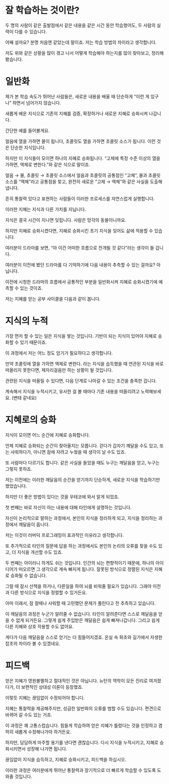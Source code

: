 # 잘 학습하는 것이란?

두 명의 사람이 같은 출발점에서 같은 내용을 같은 시간 동안 학습했어도, 두 사람의 실력이 다를 수 있습니다.

어째 설까요? 분명 처음엔 같았는데 말이죠. 저는 학습 방법의 차이라고 생각합니다.

저도 위와 같은 상황을 많이 겪고 나서 어떻게 학습해야 하는지를 많이 찾아보고, 정리해봤습니다.

# 일반화

제가 본 학습 속도가 뛰어난 사람들은, 새로운 내용을 배울 때 단순하게 “이런 게 있구나” 하면서 넘어가지 않습니다.

새롭게 배운 지식으로 기존의 지혜를 검증, 확장하거나 새로운 지혜로 승화시켜 나갑니다.

간단한 예를 들어볼게요.

얼음에 열을 가하면 물이 됩니다, 초콜릿도 열을 가하면 초콜릿 소스가 됩니다. 이런 것은 단순한 지식입니다.

하지만 이 지식들이 모이면 하나의 지혜로 승화됩니다.
“고체에 특정 수준 이상의 열을 가하면, 액체로 변한다.”와 같은 식으로 말이죠.

얼음 → 물, 초콜릿 → 초콜릿 소스에서 얼음과 초콜릿의 공통점인 “고체”, 물과 초콜릿 소스를 “액체”라고 공통점을 찾고, 완전히 새로운 “고체 → 액체”와 같은 사실을 도출해냅니다.

흔히 통찰력 있다고 표현하는 사람들이 이러한 프로세스를 자연스럽게 실행합니다.

이러한 지혜는 지식과 다른 가치를 지닙니다.

지식은 결국 시간이 지나면 잊힙니다. 사람은 망각의 동물이니까요.

하지만 지혜로 승화시켰다면, 지혜로 승화시킨 초기 지식을 잊어도 삶에 적용할 수 있습니다.

여러분이 드라마를 보면, “아 이건 어떠한 흐름으로 전개될 것 같다”라는 생각이 들 겁니다.

여러분이 이전에 봤던 드라마를 다 기억하기에 다음 내용이 추측할 수 있는 걸까요? 아닙니다.

이전에 시청한 드라마의 흐름에서 공통적인 부분을 일반화시켜 지혜로 승화시켰기에 예측할 수 있는 것이죠.

저는 지혜를 얻는 공부 사이클을 다음과 같이 봅니다.

# 지식의 누적

가장 먼저 할 수 있는 일은 지식을 쌓는 것입니다. 기반이 되는 지식이 있어야 지혜로 승화할 수 있기 때문이죠.

이 과정에서 저는 어느 정도 암기가 필요하다고 생각합니다.

만약 초콜릿에 열을 가하면 액체로 변한다. 라는 지식을 습득했을 때 연관된 지식을 바로 떠올리지 못한다면, 제자리걸음만 하는 상황이 될 것입니다.

관련된 지식을 떠올릴 수 있다면, 다음 단계로 나아갈 수 있는 조건을 충족한 겁니다.

계속해서 지식을 누적시키고, 유사한 걸 볼 때마다 기존 내용을 떠올리려고 노력해보세요. (변태 같네요)

# 지혜로의 승화

지식이 모이면 어느 순간에 지혜로 승화합니다.

언제 지혜로 승화되는 순간이 찾아올지는 모릅니다. 걷다가 갑자기 꺠달을 수도 있고, 또는 샤워하다가, 아니면 잠에 자려고 누웠을 때 생각이 날 수도 있죠.

또 사람마다 다르기도 합니다. 같은 사실을 들었을 때도 누구는 깨달음을 얻고, 누구는 그렇지 못하죠.

저는 이전에는 이러한 깨달음의 순간을 얻기까지 단순하게, 새로운 지식을 학습하기만 했었습니다.

하지만 더 좋은 방법이 있다는 것을 우테코에 와서 알게 되었죠.

첫 번째는 바로 자신이 아는 내용에 대해 타인에게 설명하는 것입니다.

자신이 논리적으로 말하는 과정에서, 본인의 지식을 정리하게 되고, 지식을 정리하는 과정에서 깨달음이 옵니다.

저는 이것이 러버덕 프로그래밍이 효과적인 이유라고 생각합니다.

또 추가적으로 타인의 질문에 답을 하는 과정에서도 본인의 논리의 오류를 찾을 수도 있고, 더 지식을 개선할 수도 있죠.

두 번째는 아이러니 하게도 쉬는 것입니다. 인간의 뇌는 편향적이기 때문에, 하나의 아이디어가 떠오르면 그 생각으로 계속 빠지게 됩니다. 잘못된 방식으로 정렬된 지식은 지혜로 승화될 수 없습니다.

그럴 때 잠시 산책을 하거나, 다른일을 하여 뇌를 비워줄 필요가 있습니다. 그래야 이전과 다른 방식으로 지식을 정렬할 수 있거든요.

아마 이래서, 잠 잘때나 샤워할 때 고민했던 문제가 풀린다고 전 추측하고 있습니다.

이 깨달음의 과정은 누군가 알려줄 수 없습니다. 타인이 알려준다면 스스로 깨달음을 얻을 수 없게 되거든요. 그렇게 쉽게 주입받은 깨달음은 쉽게 빠져나갑니다. 그리고 쉽게 다른 지혜와 상호 작용할 수도 없어요.

게다가 다음 깨달음을 스스로 얻기는 더 힘들어지겠죠. 온실 속 화초와 길가에서 자생한 잡초의 차이라 볼 수 있겠네요.

# 피드백

얻은 지혜가 영원불멸하고 절대적인 것은 아닙니다. 뉴턴의 역학이 모든 진리로 여겨졌다가, 더 보편적인 상대성 이론이 등장했죠.

이렇듯 지혜는 끊임없이 수정되어야 합니다.

지혜는 통찰력을 제공해주지만, 성급한 일반화의 오류를 범할 수도 있습니다. 편견으로 바뀌어 갈 수도 있는 거죠.

이 과정은 꽤 고통스럽습니다. 힘들게 학습하여 얻은 지혜가 틀렸다는 것을 인정하고 겸허히 새롭게 수정해나가아 하거든요.

하지만, 담담하게 마주할 용기를 낸다면 괜찮습니다. 다시 지식을 누적시키고, 지혜로 승화시키면서 성장해 나가면 됩니다.

끊임없이 지식을 습득하고, 지혜로 승화시키고, 피드백을 하십시오.

이러한 과정은 여러분에게 뛰어난 통찰력과 장기적으로 더 빠르게 학습할 수 있도록 도와줄 것입니다.
